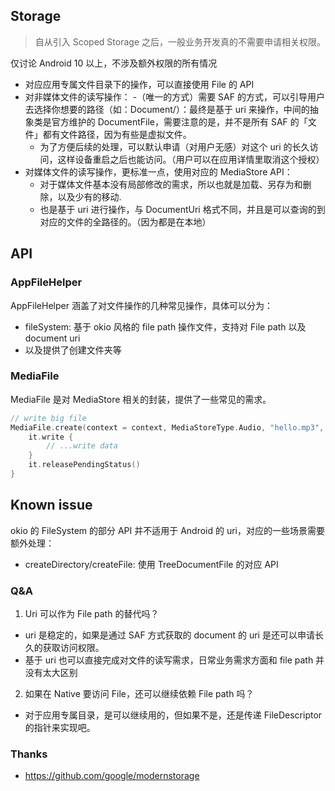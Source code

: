 ## Storage
> 自从引入 Scoped Storage 之后，一般业务开发真的不需要申请相关权限。

仅讨论 Android 10 以上，不涉及额外权限的所有情况

- 对应应用专属文件目录下的操作，可以直接使用 File 的 API
- 对非媒体文件的读写操作：
  -（唯一的方式）需要 SAF 的方式，可以引导用户去选择你想要的路径（如：Document/）：最终是基于 uri 来操作，中间的抽象类是官方维护的 DocumentFile，需要注意的是，并不是所有 SAF 的「文件」都有文件路径，因为有些是虚拟文件。
  - 为了方便后续的处理，可以默认申请（对用户无感）对这个 uri 的长久访问，这样设备重启之后也能访问。（用户可以在应用详情里取消这个授权）
- 对媒体文件的读写操作，更标准一点，使用对应的 MediaStore API：
  - 对于媒体文件基本没有局部修改的需求，所以也就是加载、另存为和删除，以及少有的移动.
  - 也是基于 uri 进行操作，与 DocumentUri 格式不同，并且是可以查询的到对应的文件的全路径的。（因为都是在本地）

## API
### AppFileHelper

AppFileHelper 涵盖了对文件操作的几种常见操作，具体可以分为：
- fileSystem: 基于 okio 风格的 file path 操作文件，支持对 File path 以及 document uri
- 以及提供了创建文件夹等

### MediaFile

MediaFile 是对 MediaStore 相关的封装，提供了一些常见的需求。

```kotlin
// write big file
MediaFile.create(context = context, MediaStoreType.Audio, "hello.mp3", true).let {
    it.write {
        // ...write data 
    }
    it.releasePendingStatus()
}
```

## Known issue
okio 的 FileSystem 的部分 API 并不适用于 Android 的 uri，对应的一些场景需要额外处理：
- createDirectory/createFile: 使用 TreeDocumentFile 的对应 API

### Q&A

1. Uri 可以作为 File path 的替代吗？
  - uri 是稳定的，如果是通过 SAF 方式获取的 document 的 uri 是还可以申请长久的获取访问权限。
  - 基于 uri 也可以直接完成对文件的读写需求，日常业务需求方面和 file path 并没有太大区别
2. 如果在 Native 要访问 File，还可以继续依赖 File path 吗？
  - 对于应用专属目录，是可以继续用的，但如果不是，还是传递 FileDescriptor 的指针来实现吧。

### Thanks
- https://github.com/google/modernstorage

